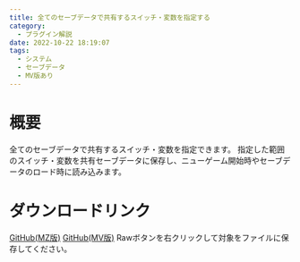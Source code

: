 ```yaml
---
title: 全てのセーブデータで共有するスイッチ・変数を指定する
category:
  - プラグイン解説
date: 2022-10-22 18:19:07
tags:
  - システム
  - セーブデータ
  - MV版あり
---
```


# 概要

全てのセーブデータで共有するスイッチ・変数を指定できます。
指定した範囲のスイッチ・変数を共有セーブデータに保存し、ニューゲーム開始時やセーブデータのロード時に読み込みます。

# ダウンロードリンク

[GitHub(MZ版)](https://github.com/elleonard/DarkPlasma-MZ-Plugins/blob/release/DarkPlasma_SharedSwitchVariable.js)
[GitHub(MV版)](https://github.com/elleonard/DarkPlasma-MV-Plugins/blob/release/DarkPlasma_SharedSwitchVariable.js)
Rawボタンを右クリックして対象をファイルに保存してください。
